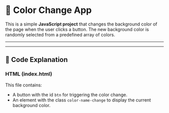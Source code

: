 # 🎨 Color Change App

This is a simple **JavaScript project** that changes the background color of the page when the user clicks a button. The new background color is randomly selected from a predefined array of colors.

---

---

## 📜 Code Explanation

### HTML (index.html)

This file contains:

- A button with the id `btn` for triggering the color change.
- An element with the class `color-name-change` to display the current background color.
